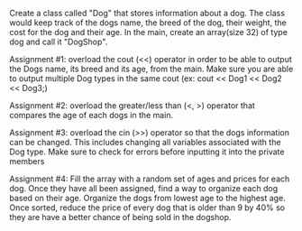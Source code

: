 Create a class called "Dog" that stores information
about a dog. The class would keep track of the dogs name,
the breed of the dog, their weight, the cost for
the dog and their age. In the main, create 
an array(size 32) of type dog and call it "DogShop".


Assignment #1: overload the cout (<<) operator in order to be able to
output the Dogs name, its breed and its age, from the main. Make sure you 
are able to output multiple Dog types in the same cout 
(ex: cout << Dog1 << Dog2 << Dog3;)


Assignment #2: overload the greater/less than (<, >) operator that compares the
age of each dogs in the main.

Assignment #3: overload the cin (>>) operator so that the dogs information can be
changed. This includes changing all variables associated with the Dog type. Make
sure to check for errors before inputting it into the private members

Assignment #4: Fill the array with a random set of ages and prices for each dog. Once
they have all been assigned, find a way to organize each dog based
on their age. Organize the dogs from lowest age to the highest age. Once sorted,
reduce the price of every dog that is older than 9 by 40% so they are have a better
chance of being sold in the dogshop.
